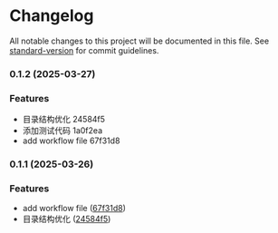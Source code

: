 # Changelog

All notable changes to this project will be documented in this file. See [standard-version](https://github.com/conventional-changelog/standard-version) for commit guidelines.

### 0.1.2 (2025-03-27)


### Features

* 目录结构优化 24584f5
* 添加测试代码 1a0f2ea
* add workflow file 67f31d8

### 0.1.1 (2025-03-26)


### Features

* add workflow file ([67f31d8](https://gitee.com/kevinJ0801/workflow-template/commit/67f31d87db5f0329895fb4e09670ac836ae19f40))
* 目录结构优化 ([24584f5](https://gitee.com/kevinJ0801/workflow-template/commit/24584f5989f9f681413b250ec4f267510276d64c))
